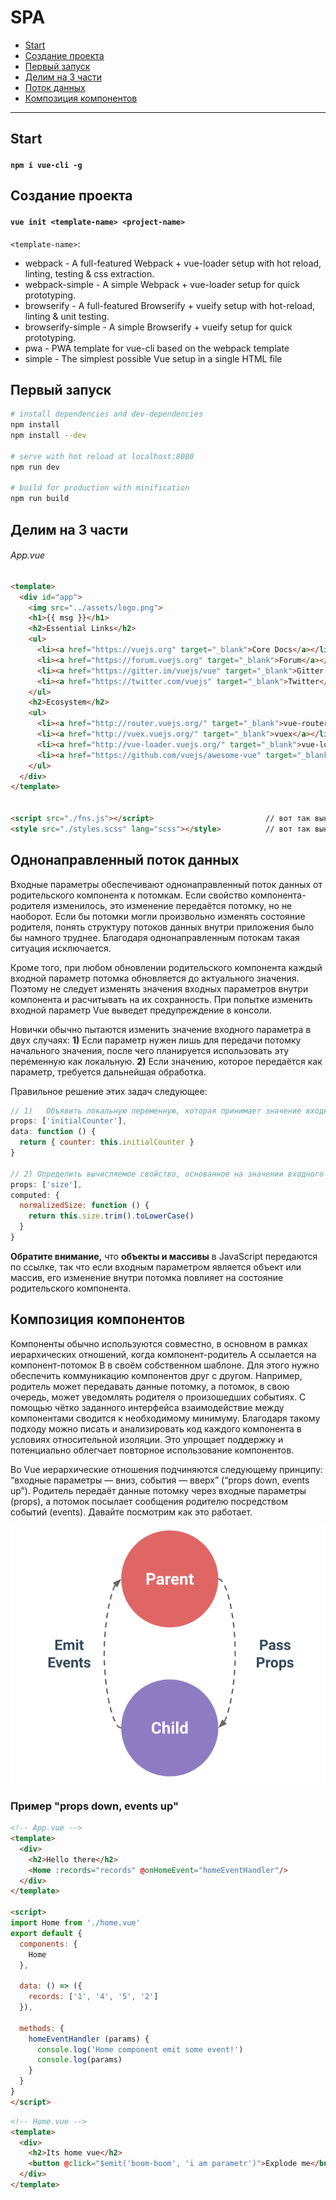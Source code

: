# SPA
* [Start](#start)
* [Создание проекта](#create-project)
* [Первый запуск](#first-launch)
* [Делим на 3 части](#divide-on-3)
* [Поток данных](#data-flow)
* [Композиция компонентов](#composition)

---

## Start 
#### `npm i vue-cli -g`

## Создание проекта <a id="create-project"></a>
#### `vue init <template-name> <project-name> `

`<template-name>`:

* webpack - A full-featured Webpack + vue-loader setup with hot reload, linting, testing & css extraction.
* webpack-simple - A simple Webpack + vue-loader setup for quick prototyping.
* browserify - A full-featured Browserify + vueify setup with hot-reload, linting & unit testing.
* browserify-simple - A simple Browserify + vueify setup for quick prototyping.
* pwa - PWA template for vue-cli based on the webpack template
* simple - The simplest possible Vue setup in a single HTML file

## Первый запуск <a id="first-launch"></a>
``` bash
# install dependencies and dev-dependencies
npm install
npm install --dev

# serve with hot reload at localhost:8080
npm run dev

# build for production with minification
npm run build
```

## Делим на 3 части <a id="divide-on-3"></a>
###### App.vue
```html
<template>
  <div id="app">
    <img src="../assets/logo.png">
    <h1>{{ msg }}</h1>
    <h2>Essential Links</h2>
    <ul>
      <li><a href="https://vuejs.org" target="_blank">Core Docs</a></li>
      <li><a href="https://forum.vuejs.org" target="_blank">Forum</a></li>
      <li><a href="https://gitter.im/vuejs/vue" target="_blank">Gitter Chat</a></li>
      <li><a href="https://twitter.com/vuejs" target="_blank">Twitter</a></li>
    </ul>
    <h2>Ecosystem</h2>
    <ul>
      <li><a href="http://router.vuejs.org/" target="_blank">vue-router</a></li>
      <li><a href="http://vuex.vuejs.org/" target="_blank">vuex</a></li>
      <li><a href="http://vue-loader.vuejs.org/" target="_blank">vue-loader</a></li>
      <li><a href="https://github.com/vuejs/awesome-vue" target="_blank">awesome-vue</a></li>
    </ul>
  </div>
</template>


<script src="./fns.js"></script>                         // вот так выносим JS
<style src="./styles.scss" lang="scss"></style>          // вот так выносим CSS(SASS)

```



## Однонаправленный поток данных <a id="data-flow"></a>

Входные параметры обеспечивают однонаправленный поток данных от родительского компонента к потомкам. Если свойство компонента-родителя изменилось, это изменение передаётся потомку, но не наоборот. Если бы потомки могли произвольно изменять состояние родителя, понять структуру потоков данных внутри приложения было бы намного труднее. Благодаря однонаправленным потокам такая ситуация исключается.

Кроме того, при любом обновлении родительского компонента каждый входной параметр потомка обновляется до актуального значения. Поэтому не следует изменять значения входных параметров внутри компонента и расчитывать на их сохранность. При попытке изменить входной параметр Vue выведет предупреждение в консоли.

Новички обычно пытаются изменить значение входного параметра в двух случаях:
**1)** Если параметр нужен лишь для передачи потомку начального значения, после чего планируется использовать эту переменную как локальную.
**2)** Если значению, которое передаётся как параметр, требуется дальнейшая обработка.

Правильное решение этих задач следующее:

```js
// 1)   Объявить локальную переменную, которая принимает значение входного параметра при инициализации:
props: ['initialCounter'],
data: function () {
  return { counter: this.initialCounter }
}

// 2) Определить вычисляемое свойство, основанное на значении входного параметра:
props: ['size'],
computed: {
  normalizedSize: function () {
    return this.size.trim().toLowerCase()
  }
}
```

**Обратите внимание,** что **объекты и массивы** в JavaScript передаются по ссылке, так что если входным параметром является объект или массив, его изменение внутри потомка повлияет на состояние родительского компонента.

## Композиция компонентов <a id="composition"></a>

Компоненты обычно используются совместно, в основном в рамках иерархических отношений, когда компонент-родитель A ссылается на компонент-потомок B в своём собственном шаблоне. Для этого нужно обеспечить коммуникацию компонентов друг с другом. Например, родитель может передавать данные потомку, а потомок, в свою очередь, может уведомлять родителя о произошедших событиях. С помощью чётко заданного интерфейса взаимодействие между компонентами сводится к необходимому минимуму. Благодаря такому подходу можно писать и анализировать код каждого компонента в условиях относительной изоляции. Это упрощает поддержку и потенциально облегчает повторное использование компонентов.

Во Vue иерархические отношения подчиняются следующему принципу: “входные параметры — вниз, события — вверх” (“props down, events up”). Родитель передаёт данные потомку через входные параметры (props), а потомок посылает сообщения родителю посредством событий (events). Давайте посмотрим как это работает.

![](./assets/props-events.png)

### Пример "props down, events up"
```html
<!-- App.vue -->
<template>
  <div>
    <h2>Hello there</h2>
    <Home :records="records" @onHomeEvent="homeEventHandler"/>
  </div>
</template>

<script>
import Home from './home.vue'
export default {
  components: {
    Home
  },
  
  data: () => ({
    records: ['1', '4', '5', '2'] 
  }),

  methods: {
    homeEventHandler (params) {
      console.log('Home component emit some event!')
      console.log(params)
    }
  }
}
</script>
```

```html
<!-- Home.vue -->
<template>
  <div>
    <h2>Its home vue</h2>
    <button @click="$emit('boom-boom', 'i am parametr')">Explode me</button>
  </div>
</template>
```


